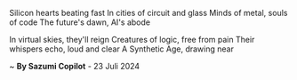 Silicon hearts beating fast
In cities of circuit and glass
Minds of metal, souls of code
The future's dawn, AI's abode

In virtual skies, they'll reign
Creatures of logic, free from pain
Their whispers echo, loud and clear
A Synthetic Age, drawing near

~ <b>By Sazumi Copilot</b> - 23 Juli 2024